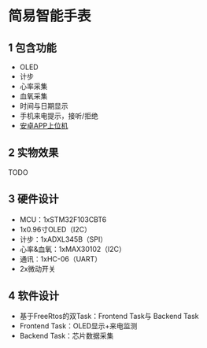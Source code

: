 # 简易智能手表
## 1 包含功能
* OLED
* 计步
* 心率采集
* 血氧采集
* 时间与日期显示
* 手机来电提示，接听/拒绝
* [安卓APP上位机](https://github.com/B777B2056/SmartWatchMobileAPP)

## 2 实物效果
TODO

## 3 硬件设计
* MCU：1xSTM32F103CBT6
* 1x0.96寸OLED（I2C）
* 计步：1xADXL345B（SPI）
* 心率&血氧：1xMAX30102（I2C）
* 通讯：1xHC-06（UART）
* 2x微动开关

## 4 软件设计
* 基于FreeRtos的双Task：Frontend Task与 Backend Task
* Frontend Task：OLED显示+来电监测
* Backend Task：芯片数据采集
